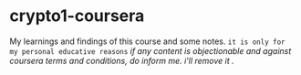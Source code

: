 # crypto1-coursera
My learnings and findings of this course and some notes.
`it is only for my personal educative reasons`
*if any content is objectionable and against coursera terms and conditions, do inform me. i'll remove it .*
